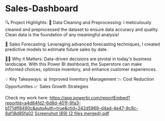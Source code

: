 # Sales-Dashboard
🔍 Project Highlights:
🧹 Data Cleaning and Preprocessing: I meticulously cleaned and preprocessed the dataset to ensure data accuracy and quality. Clean data is the foundation of any meaningful analysis!

📅 Sales Forecasting: Leveraging advanced forecasting techniques, I created predictive models to estimate future sales by date.

👨‍💼 Why it Matters:
Data-driven decisions are pivotal in today's business landscape. With this Power BI dashboard, the Superstore can make informed choices, optimize inventory, and enhance customer experiences.

💡 Key Takeaways:
📊 Improved Inventory Management
📉 Cost Reduction Opportunities
📈 Sales Growth Strategies

Check my work here: https://app.powerbi.com/reportEmbed?reportId=a4d84fd2-6d8d-401f-9fa3-b171dff8490c&autoAuth=true&ctid=242d5969-d4ad-4e47-9c9c-8af18d85fa02
[Screenshot (69) (2 files merged).pdf](https://github.com/Somya2115/Sales-Dashboard/files/14109210/Screenshot.69.2.files.merged.pdf)
